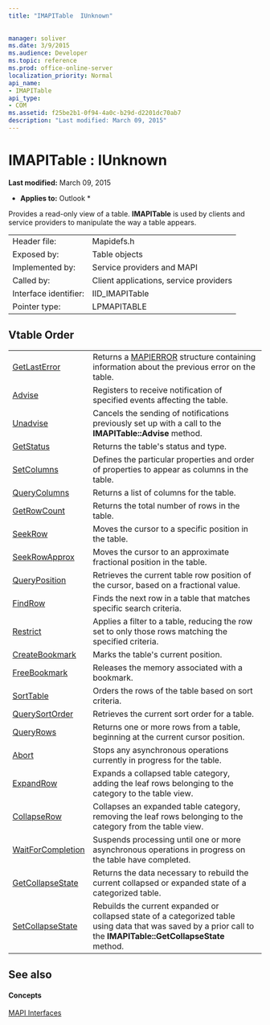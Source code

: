 ```yaml
---
title: "IMAPITable  IUnknown"
 
 
manager: soliver
ms.date: 3/9/2015
ms.audience: Developer
ms.topic: reference
ms.prod: office-online-server
localization_priority: Normal
api_name:
- IMAPITable
api_type:
- COM
ms.assetid: f25be2b1-0f94-4a0c-b29d-d2201dc70ab7
description: "Last modified: March 09, 2015"
---
```


# IMAPITable : IUnknown

 **Last modified:** March 09, 2015 
  
 * **Applies to:** Outlook * 
  
Provides a read-only view of a table. **IMAPITable** is used by clients and service providers to manipulate the way a table appears. 
  
|||
|:-----|:-----|
|Header file:  <br/> |Mapidefs.h  <br/> |
|Exposed by:  <br/> |Table objects  <br/> |
|Implemented by:  <br/> |Service providers and MAPI  <br/> |
|Called by:  <br/> |Client applications, service providers  <br/> |
|Interface identifier:  <br/> |IID_IMAPITable  <br/> |
|Pointer type:  <br/> |LPMAPITABLE  <br/> |
   
## Vtable Order

|||
|:-----|:-----|
|[GetLastError](imapitable-getlasterror.md) <br/> |Returns a [MAPIERROR](mapierror.md) structure containing information about the previous error on the table.  <br/> |
|[Advise](imapitable-advise.md) <br/> |Registers to receive notification of specified events affecting the table.  <br/> |
|[Unadvise](imapitable-unadvise.md) <br/> |Cancels the sending of notifications previously set up with a call to the **IMAPITable::Advise** method.  <br/> |
|[GetStatus](imapitable-getstatus.md) <br/> |Returns the table's status and type.  <br/> |
|[SetColumns](imapitable-setcolumns.md) <br/> |Defines the particular properties and order of properties to appear as columns in the table.  <br/> |
|[QueryColumns](imapitable-querycolumns.md) <br/> |Returns a list of columns for the table.  <br/> |
|[GetRowCount](imapitable-getrowcount.md) <br/> |Returns the total number of rows in the table.  <br/> |
|[SeekRow](imapitable-seekrow.md) <br/> |Moves the cursor to a specific position in the table.  <br/> |
|[SeekRowApprox](imapitable-seekrowapprox.md) <br/> |Moves the cursor to an approximate fractional position in the table.  <br/> |
|[QueryPosition](imapitable-queryposition.md) <br/> |Retrieves the current table row position of the cursor, based on a fractional value.  <br/> |
|[FindRow](imapitable-findrow.md) <br/> |Finds the next row in a table that matches specific search criteria.  <br/> |
|[Restrict](imapitable-restrict.md) <br/> |Applies a filter to a table, reducing the row set to only those rows matching the specified criteria.  <br/> |
|[CreateBookmark](imapitable-createbookmark.md) <br/> |Marks the table's current position.  <br/> |
|[FreeBookmark](imapitable-freebookmark.md) <br/> |Releases the memory associated with a bookmark.  <br/> |
|[SortTable](imapitable-sorttable.md) <br/> |Orders the rows of the table based on sort criteria.  <br/> |
|[QuerySortOrder](imapitable-querysortorder.md) <br/> |Retrieves the current sort order for a table.  <br/> |
|[QueryRows](imapitable-queryrows.md) <br/> |Returns one or more rows from a table, beginning at the current cursor position.  <br/> |
|[Abort](imapitable-abort.md) <br/> |Stops any asynchronous operations currently in progress for the table.  <br/> |
|[ExpandRow](imapitable-expandrow.md) <br/> |Expands a collapsed table category, adding the leaf rows belonging to the category to the table view.  <br/> |
|[CollapseRow](imapitable-collapserow.md) <br/> |Collapses an expanded table category, removing the leaf rows belonging to the category from the table view.  <br/> |
|[WaitForCompletion](imapitable-waitforcompletion.md) <br/> |Suspends processing until one or more asynchronous operations in progress on the table have completed.  <br/> |
|[GetCollapseState](imapitable-getcollapsestate.md) <br/> |Returns the data necessary to rebuild the current collapsed or expanded state of a categorized table.  <br/> |
|[SetCollapseState](imapitable-setcollapsestate.md) <br/> |Rebuilds the current expanded or collapsed state of a categorized table using data that was saved by a prior call to the **IMAPITable::GetCollapseState** method.  <br/> |
   
## See also

#### Concepts

[MAPI Interfaces](mapi-interfaces.md)

